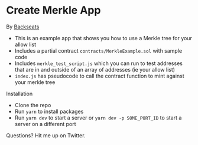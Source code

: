 # Create Merkle App

By [Backseats](https://twitter.com/backseats_eth)

* This is an example app that shows you how to use a Merkle tree for your allow list
* Includes a partial contract `contracts/MerkleExample.sol` with sample code
* Includes `merkle_test_script.js` which you can run to test addresses that are in and outside of an array of addresses (ie your allow list)
* `index.js` has pseudocode to call the contract function to mint against your merkle tree

Installation

* Clone the repo
* Run `yarn` to install packages
* Run `yarn dev` to start a server or `yarn dev -p SOME_PORT_ID` to start a server on a different port

Questions? Hit me up on Twitter.
